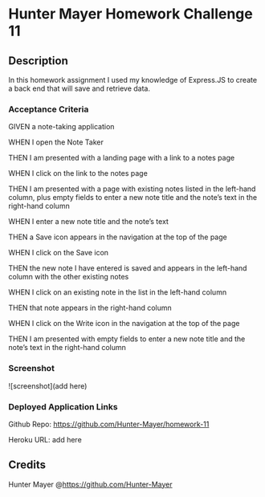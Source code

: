 # Hunter Mayer Homework Challenge 11

## Description
In this homework assignment I used my knowledge of Express.JS to create a back end that will save and retrieve data. 

### Acceptance Criteria
GIVEN a note-taking application

WHEN I open the Note Taker

THEN I am presented with a landing page with a link to a notes page

WHEN I click on the link to the notes page

THEN I am presented with a page with existing notes listed in the left-hand column, plus empty fields to enter a new note title and the note’s text in the right-hand column

WHEN I enter a new note title and the note’s text

THEN a Save icon appears in the navigation at the top of the page

WHEN I click on the Save icon

THEN the new note I have entered is saved and appears in the left-hand column with the other existing notes

WHEN I click on an existing note in the list in the left-hand column

THEN that note appears in the right-hand column

WHEN I click on the Write icon in the navigation at the top of the page

THEN I am presented with empty fields to enter a new note title and the note’s text in the right-hand column

### Screenshot

![screenshot](add here)



### Deployed Application Links

Github Repo: https://github.com/Hunter-Mayer/homework-11

Heroku URL: add here

## Credits

Hunter Mayer @https://github.com/Hunter-Mayer